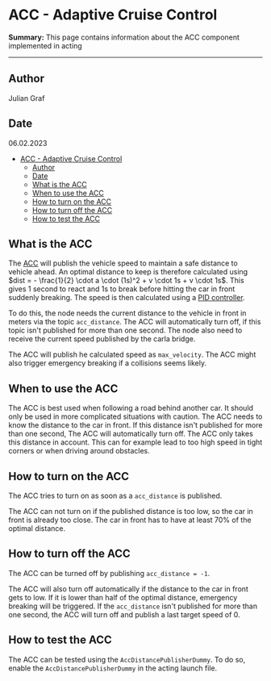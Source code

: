 # ACC - Adaptive Cruise Control

**Summary:** This page contains information about the ACC component implemented in acting

---

## Author

Julian Graf

## Date

06.02.2023

<!-- TOC -->
* [ACC - Adaptive Cruise Control](#acc---adaptive-cruise-control)
  * [Author](#author)
  * [Date](#date)
  * [What is the ACC](#what-is-the-acc)
  * [When to use the ACC](#when-to-use-the-acc)
  * [How to turn on the ACC](#how-to-turn-on-the-acc)
  * [How to turn off the ACC](#how-to-turn-off-the-acc)
  * [How to test the ACC](#how-to-test-the-acc)
<!-- TOC -->

## What is the ACC

The [ACC](https://en.wikipedia.org/wiki/Adaptive_cruise_control) will publish the vehicle speed to maintain a safe distance to vehicle ahead.
An optimal distance to keep is therefore calculated using $dist = - \frac{1}{2} \cdot a \cdot (1s)^2 + v \cdot 1s + v \cdot 1s$.
This gives 1 second to react and 1s to break before hitting the car in front suddenly breaking.
The speed is then calculated using a [PID controller](https://en.wikipedia.org/wiki/PID_controller).

To do this, the node needs the current distance to the vehicle in front in meters via the topic `acc_distance`.
The ACC will automatically turn off, if this topic isn't published for more than one second.
The node also need to receive the current speed published by the carla bridge.

The ACC will publish he calculated speed as `max_velocity`.
The ACC might also trigger emergency breaking if a collisions seems likely.

## When to use the ACC

The ACC is best used when following a road behind another car.
It should only be used in more complicated situations with caution.
The ACC needs to know the distance to the car in front.
If this distance isn't published for more than one second, The ACC will automatically turn off.
The ACC only takes this distance in account.
This can for example lead to too high speed in tight corners or when driving around obstacles.

## How to turn on the ACC

The ACC tries to turn on as soon as a `acc_distance` is published.

The ACC can not turn on if  the published distance is too low, so the car in front is already too close.
The car in front has to have at least 70% of the optimal distance.

## How to turn off the ACC

The ACC can be turned off by publishing `acc_distance = -1`.

The ACC will also turn off automatically if the distance to the car in front gets to low.
If it is lower than half of the optimal distance, emergency breaking will be triggered.
If the `acc_distance` isn't published for more than one second, the ACC will turn off and publish a last target speed of 0.

## How to test the ACC

The ACC can be tested using the `AccDistancePublisherDummy`.
To do so, enable the `AccDistancePublisherDummy` in the acting launch file.
